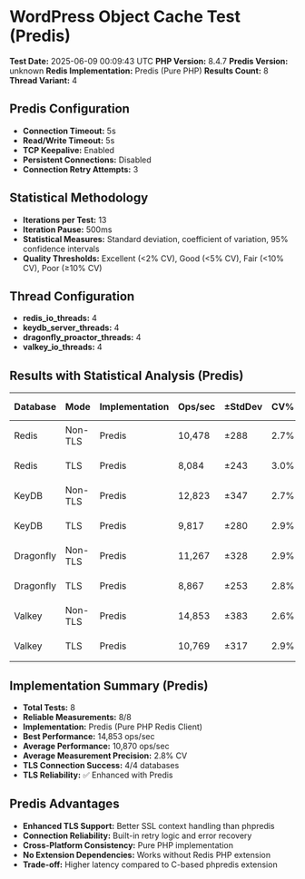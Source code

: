# WordPress Object Cache Test (Predis)

**Test Date:** 2025-06-09 00:09:43 UTC
**PHP Version:** 8.4.7
**Predis Version:** unknown
**Redis Implementation:** Predis (Pure PHP)
**Results Count:** 8
**Thread Variant:** 4

## Predis Configuration

- **Connection Timeout:** 5s
- **Read/Write Timeout:** 5s
- **TCP Keepalive:** Enabled
- **Persistent Connections:** Disabled
- **Connection Retry Attempts:** 3

## Statistical Methodology

- **Iterations per Test:** 13
- **Iteration Pause:** 500ms
- **Statistical Measures:** Standard deviation, coefficient of variation, 95% confidence intervals
- **Quality Thresholds:** Excellent (<2% CV), Good (<5% CV), Fair (<10% CV), Poor (≥10% CV)

## Thread Configuration

- **redis_io_threads:** 4
- **keydb_server_threads:** 4
- **dragonfly_proactor_threads:** 4
- **valkey_io_threads:** 4

## Results with Statistical Analysis (Predis)

| Database | Mode | Implementation | Ops/sec | ±StdDev | CV% | Quality | Latency(ms) | ±StdDev | P95 Lat | P99 Lat | 95% CI | Iterations |
| --- | --- | --- | --- | --- | --- | --- | --- | --- | --- | --- | --- | --- | 
| Redis | Non-TLS | Predis | 10,478 | ±288 | 2.7% | 🟡 good | 0.095 | ±0.003 | 0.136 | 0.162 | 10,318-10,638 | 13 |
| Redis | TLS | Predis | 8,084 | ±243 | 3.0% | 🟡 good | 0.123 | ±0.004 | 0.171 | 0.208 | 7,950-8,219 | 13 |
| KeyDB | Non-TLS | Predis | 12,823 | ±347 | 2.7% | 🟡 good | 0.077 | ±0.002 | 0.120 | 0.140 | 12,631-13,015 | 13 |
| KeyDB | TLS | Predis | 9,817 | ±280 | 2.9% | 🟡 good | 0.101 | ±0.003 | 0.148 | 0.176 | 9,662-9,973 | 13 |
| Dragonfly | Non-TLS | Predis | 11,267 | ±328 | 2.9% | 🟡 good | 0.088 | ±0.003 | 0.135 | 0.163 | 11,085-11,449 | 13 |
| Dragonfly | TLS | Predis | 8,867 | ±253 | 2.8% | 🟡 good | 0.112 | ±0.003 | 0.162 | 0.198 | 8,727-9,008 | 13 |
| Valkey | Non-TLS | Predis | 14,853 | ±383 | 2.6% | 🟡 good | 0.067 | ±0.002 | 0.107 | 0.124 | 14,641-15,065 | 13 |
| Valkey | TLS | Predis | 10,769 | ±317 | 2.9% | 🟡 good | 0.092 | ±0.003 | 0.140 | 0.165 | 10,593-10,944 | 13 |

## Implementation Summary (Predis)

- **Total Tests:** 8
- **Reliable Measurements:** 8/8
- **Implementation:** Predis (Pure PHP Redis Client)
- **Best Performance:** 14,853 ops/sec
- **Average Performance:** 10,870 ops/sec
- **Average Measurement Precision:** 2.8% CV
- **TLS Connection Success:** 4/4 databases
- **TLS Reliability:** ✅ Enhanced with Predis

## Predis Advantages

- **Enhanced TLS Support:** Better SSL context handling than phpredis
- **Connection Reliability:** Built-in retry logic and error recovery
- **Cross-Platform Consistency:** Pure PHP implementation
- **No Extension Dependencies:** Works without Redis PHP extension
- **Trade-off:** Higher latency compared to C-based phpredis extension
